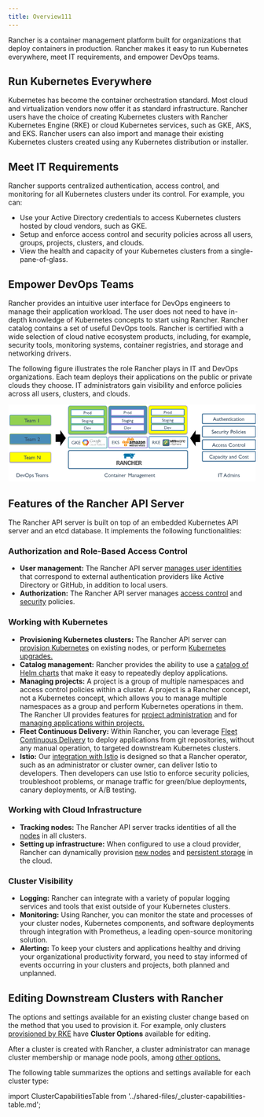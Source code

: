 ```yaml
---
title: Overview111
---
```


<head>
  <link rel="canonical" href="https://ranchermanager.docs.rancher.com/getting-started/overview"/>
</head>

Rancher is a container management platform built for organizations that deploy containers in production. Rancher makes it easy to run Kubernetes everywhere, meet IT requirements, and empower DevOps teams.

## Run Kubernetes Everywhere

Kubernetes has become the container orchestration standard. Most cloud and virtualization vendors now offer it as standard infrastructure. Rancher users have the choice of creating Kubernetes clusters with Rancher Kubernetes Engine (RKE) or cloud Kubernetes services, such as GKE, AKS, and EKS. Rancher users can also import and manage their existing Kubernetes clusters created using any Kubernetes distribution or installer.

## Meet IT Requirements

Rancher supports centralized authentication, access control, and monitoring for all Kubernetes clusters under its control. For example, you can:

- Use your Active Directory credentials to access Kubernetes clusters hosted by cloud vendors, such as GKE.
- Setup and enforce access control and security policies across all users, groups, projects, clusters, and clouds.
- View the health and capacity of your Kubernetes clusters from a single-pane-of-glass.

## Empower DevOps Teams

Rancher provides an intuitive user interface for DevOps engineers to manage their application workload. The user does not need to have in-depth knowledge of Kubernetes concepts to start using Rancher. Rancher catalog contains a set of useful DevOps tools. Rancher is certified with a wide selection of cloud native ecosystem products, including, for example, security tools, monitoring systems, container registries, and storage and networking drivers.

The following figure illustrates the role Rancher plays in IT and DevOps organizations. Each team deploys their applications on the public or private clouds they choose. IT administrators gain visibility and enforce policies across all users, clusters, and clouds.

![Platform](/img/platform.png)

## Features of the Rancher API Server

The Rancher API server is built on top of an embedded Kubernetes API server and an etcd database. It implements the following functionalities:

### Authorization and Role-Based Access Control

- **User management:** The Rancher API server [manages user identities](../pages-for-subheaders/authentication-config.md) that correspond to external authentication providers like Active Directory or GitHub, in addition to local users.
- **Authorization:** The Rancher API server manages [access control](../pages-for-subheaders/manage-role-based-access-control-rbac.md) and [security](../how-to-guides/new-user-guides/authentication-permissions-and-global-configuration/create-pod-security-policies.md) policies.

### Working with Kubernetes

- **Provisioning Kubernetes clusters:** The Rancher API server can [provision Kubernetes](../pages-for-subheaders/kubernetes-clusters-in-rancher-setup.md) on existing nodes, or perform [Kubernetes upgrades.](installation-and-upgrade/upgrade-and-roll-back-kubernetes.md)
- **Catalog management:** Rancher provides the ability to use a [catalog of Helm charts](../pages-for-subheaders/helm-charts-in-rancher.md) that make it easy to repeatedly deploy applications.
- **Managing projects:** A project is a group of multiple namespaces and access control policies within a cluster. A project is a Rancher concept, not a Kubernetes concept, which allows you to manage multiple namespaces as a group and perform Kubernetes operations in them. The Rancher UI provides features for [project administration](../pages-for-subheaders/manage-projects.md) and for [managing applications within projects.](../pages-for-subheaders/kubernetes-resources-setup.md)
- **Fleet Continuous Delivery:** Within Rancher, you can leverage [Fleet Continuous Delivery](../pages-for-subheaders/fleet-gitops-at-scale.md) to deploy applications from git repositories, without any manual operation, to targeted downstream Kubernetes clusters.
- **Istio:** Our [integration with Istio](../pages-for-subheaders/istio.md) is designed so that a Rancher operator, such as an administrator or cluster owner, can deliver Istio to developers. Then developers can use Istio to enforce security policies, troubleshoot problems, or manage traffic for green/blue deployments, canary deployments, or A/B testing.

### Working with Cloud Infrastructure

- **Tracking nodes:** The Rancher API server tracks identities of all the [nodes](../how-to-guides/new-user-guides/manage-clusters/nodes-and-node-pools.md) in all clusters.
- **Setting up infrastructure:**  When configured to use a cloud provider, Rancher can dynamically provision [new nodes](../pages-for-subheaders/use-new-nodes-in-an-infra-provider.md) and [persistent storage](../pages-for-subheaders/create-kubernetes-persistent-storage.md) in the cloud.

### Cluster Visibility

- **Logging:** Rancher can integrate with a variety of popular logging services and tools that exist outside of your Kubernetes clusters.
- **Monitoring:** Using Rancher, you can monitor the state and processes of your cluster nodes, Kubernetes components, and software deployments through integration with Prometheus, a leading open-source monitoring solution.
- **Alerting:** To keep your clusters and applications healthy and driving your organizational productivity forward, you need to stay informed of events occurring in your clusters and projects, both planned and unplanned.

## Editing Downstream Clusters with Rancher

The options and settings available for an existing cluster change based on the method that you used to provision it. For example, only clusters [provisioned by RKE](../pages-for-subheaders/launch-kubernetes-with-rancher.md) have **Cluster Options** available for editing.

After a cluster is created with Rancher, a cluster administrator can manage cluster membership or manage node pools, among [other options.](../pages-for-subheaders/cluster-configuration.md)

The following table summarizes the options and settings available for each cluster type:

import ClusterCapabilitiesTable from '../shared-files/_cluster-capabilities-table.md';

<ClusterCapabilitiesTable />

